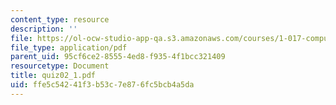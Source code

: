 ```yaml
---
content_type: resource
description: ''
file: https://ol-ocw-studio-app-qa.s3.amazonaws.com/courses/1-017-computing-and-data-analysis-for-environmental-applications-fall-2003/ffe5c54241f3b53c7e876fc5bcb4a5da_quiz02_1.pdf
file_type: application/pdf
parent_uid: 95cf6ce2-8555-4ed8-f935-4f1bcc321409
resourcetype: Document
title: quiz02_1.pdf
uid: ffe5c542-41f3-b53c-7e87-6fc5bcb4a5da
---
```

